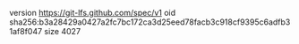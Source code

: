 version https://git-lfs.github.com/spec/v1
oid sha256:b3a28429a0427a2fc7bc172ca3d25eed78facb3c918cf9395c6adfb31af8f047
size 4027
